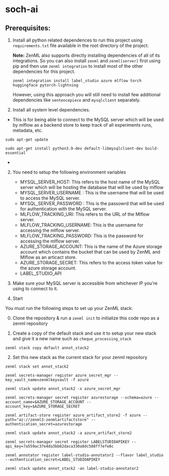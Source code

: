 # soch-ai

## Prerequisites:

1. Install all python related dependences to run this project using `requirements.txt` file available in the root directory of the project.

    **Note:** ZenML also supports directly installing dependencies of all of its integrations. So you can also install `zenml` and `zenml[server]` first using pip and then use `zenml integration` to install most of the other dependencies for this project.
    ```shell
    zenml integration install label_studio azure mlflow torch huggingface pytorch-lightning
    ```
    However, using this approach you will still need to install few additional dependencies like `sentencepiece` and `mysqlclient` separately.

2. Install all system level dependencies. 

- This is for being able to connect to the MySQL server which will be used by mlflow as a backend store to keep track of all experiments runs, metadata, etc.

```shell
sudo apt-get update

sudo apt-get install python3.9-dev default-libmysqlclient-dev build-essential`
```
- 

2. You need to setup the following environment variables

    - MYSQL_SERVER_HOST: This refers to the host name of the MySQL server which will be hosting the database that will be used by mlflow 
    - MYSQL_SERVER_USERNAME : This is the username that will be used to access the MySQL server.
    - MYSQL_SERVER_PASSWORD : This is the passowrd that will be used for authentication with the MySQL server. 
    - MLFLOW_TRACKING_URI: This refers to the URL of the Mlflow server. 
    - MLFLOW_TRACKING_USERNAME: This is the username for accessing the mlflow server.
    - MLFLOW_TRACKING_PASSWORD: This is the password for accessing the mlflow server.
    - AZURE_STORAGE_ACCOUNT: This is the name of the Azure storage account which contains the bucket that can be used by ZenML and Mlflow as an articact store.
    - AZURE_STORAGE_SECRET: This refers to the access token value for the azure storage account. 
    - LABEL_STUDIO_API
2. Make sure your MySQL server is accessible from whichever IP you're using to connect to it.
3. Start


You must run the following steps to set up your ZenML stack:

0. Clone the repository & run a `zenml init` to initialize this code repo as a zenml repository

1. Create a copy of the default stack and use it to setup your new stack and give it a new name such as `cheque_processing_stack`

```shell 
zenml stack copy default annot_stack2
```
2. Set this new stack as the current stack for your zenml repository

`zenml stack set annot_stack2` 

`zenml secrets-manager register azure_secret_mgr --key_vault_name=zenmlkeyvault -f azure`

`zenml stack update annot_stack2 -x azure_secret_mgr`

`zenml secrets-manager secret register azurestorage --schema=azure --account_name=$AZURE_STORAGE_ACCOUNT --account_key=$AZURE_STORAGE_SECRET`

`zenml artifact-store register azure_artifact_store2 -f azure --path="az://zenml3-zenmlartifactstore" --authentication_secret=azurestorage`

`zenml stack update annot_stack2 -a azure_artifact_store2`

`zenml secrets-manager secret register LABELSTUDIOAPIKEY --api_key=7a559ac37e4da3bb82daca330a8dc588ff7efe8c`

`zenml annotator register label-studio-annotator2 --flavor label_studio --authentication_secret=LABEL_STUDIOAPIKEY`

`zenml stack update annot_stack2 -an label-studio-annotator2`
